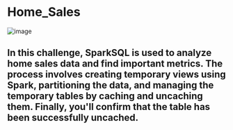 # Home_Sales
![image](https://github.com/carojasp12/Home_Sales/assets/152667250/340b9272-2045-442e-a337-f272f3dc381d)

## In this challenge, SparkSQL is used to analyze home sales data and find important metrics. The process involves creating temporary views using Spark, partitioning the data, and managing the temporary tables by caching and uncaching them. Finally, you'll confirm that the table has been successfully uncached.
